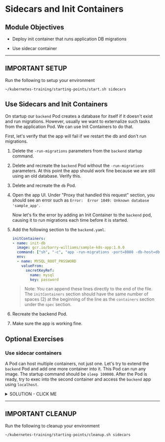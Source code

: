 # Sidecars and Init Containers

## Module Objectives


- Deploy init container that runs application DB migrations

- Use sidecar container

---

## **IMPORTANT SETUP**
Run the following to setup your environment

```shell
~/kubernetes-training/starting-points/start.sh sidecars
```

## Use Sidecars and Init Containers

On startup our `backend` Pod creates a database for itself if it doesn't exist and run migrations. However, usually we want to externalize such tasks from the application Pod. We can use Init Containers to do that.

First, let's verify that the app will fail if we restart the db and don't run migrations.

1. Delete the `-run-migrations` parameters from the `backend` startup command.

1. Delete and recreate the `backend` Pod without the `-run-migrations`
parameters. At this point the app should work fine because we are still
using an old database.  Verify this.

1. Delete and recreate the `db` Pod.

1. Open the app UI.  Under "Proxy that handled this request" section,
you should see an error such as `Error:  Error 1049: Unknown database
'sample_app'`.

    Now let's fix the error by adding an Init Container to the `backend` pod, causing it to run migrations each time before it is started.

1. Add the following section to the `backend.yaml`.

    ```yaml
    initContainers:
    - name: init-db
      image: gcr.io/barry-williams/sample-k8s-app:1.0.0
      command: ["sh", "-c", "app -run-migrations -port=8080 -db-host=db -db-password=$MYSQL_ROOT_PASSWORD" ]
      env:
      - name: MYSQL_ROOT_PASSWORD
        valueFrom:
          secretKeyRef:
            name: mysql
            key: password
    ```

    > Note: You can append these lines directly to the end of the file. The `initContainers` section should have the same number of spaces (2) at the beginning
    of the line as the `containers` section under the `spec` section.

1. Recreate the backend Pod.

1. Make sure the app is working fine.


## Optional Exercises

### Use sidecar containers

A Pod can host multiple containers, not just one. Let's try to extend the `backend` Pod and add one more container into it. This Pod can run any image. The startup command should be `sleep 100000`. After the Pod is ready, try to exec into the second container and access the `backend` app using `localhost`.

<details><summary>SOLUTION - CLICK ME</summary>
<p>

Modify the `backend.yaml` to include an additional container.

```yaml
spec:
  containers:
  - name: multi
    image: busybox
    command: ['sh', '-c', 'echo Multi-container example! && sleep 100000']
```

> Note: in yaml `-` is used for arrays, every object with `-` supports multiple values.

```shell
kubectl exec -i -t backend -c multi /bin/sh
wget -O - http://localhost:8080
```

</p>
</details>

---

## **IMPORTANT CLEANUP**
Run the following to cleanup your environment

```shell
~/kubernetes-training/starting-points/cleanup.sh sidecars
```
